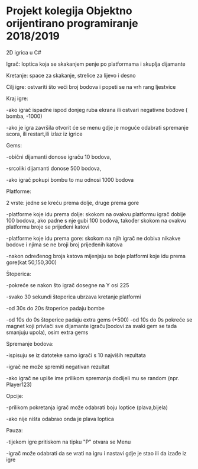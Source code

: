 # Projekt kolegija Objektno orijentirano programiranje 2018/2019

2D igrica u C#

Igrač: loptica koja se skakanjem penje po platformama i skuplja dijamante

Kretanje: space za skakanje, strelice za lijevo i desno

Cilj igre: ostvariti što veći broj bodova i popeti se na vrh rang ljestvice

Kraj igre:
	
  -ako igrač ispadne ispod donjeg ruba ekrana ili ostvari negativne bodove ( bomba, -1000)
	
  -ako je igra završila otvorit će se menu gdje je moguće odabrati spremanje scora, ili restart,ili izlaz iz igrice

Gems:
	
  -obični dijamanti donose igraču 10 bodova,
	
  -srcoliki dijamanti donose 500 bodova, 
	
  -ako igrač pokupi bombu to mu odnosi 1000 bodova

Platforme: 
	
  2 vrste: jedne se kreću prema dolje, druge prema gore
	  
  -platforme koje idu prema dolje: skokom na ovakvu platformu igrač dobije 100 bodova, ako
   padne s nje gubi 100 bodova, također skokom na ovakvu platformu broje se prijeđeni katovi
	
  -platforme koje idu prema gore: skokom na njih igrač ne dobiva nikakve bodove i njima se ne 
        broji broj prijeđenih katova
	
  -nakon određenog broja katova mijenjaju se boje platformi koje idu prema gore(kat 50,150,300)

Štoperica:
	
  -pokreće se nakon što igrač dosegne na Y osi 225
	
  -svako 30 sekundi štoperica ubrzava kretanje platformi
	
  -od 30s do 20s štoperice padaju bombe
	
  -od 10s do 0s štoperice padaju extra gems (+500)
                 -od 10s do 0s pokreće se magnet koji privlači sve dijamante igraču(bodovi za svaki gem se tada smanjuju upola), osim extra gems

Spremanje bodova:
	
  -ispisuju se iz datoteke samo igrači s 10 najviših rezultata
	
  -igrač ne može spremiti negativan rezultat
	
  -ako igrač ne upiše ime prilikom spremanja dodijeli mu se random (npr. Player123)

Opcije:
	
  -prilikom pokretanja igrač može odabrati boju loptice (plava,bijela)
	
  -ako nije ništa odabrao onda je plava loptica

Pauza:
	
  -tijekom igre pritiskom na tipku "P" otvara se Menu
	
  -igrač može odabrati da se vrati na igru i nastavi gdje je stao ili da izađe iz igre

